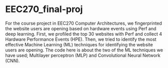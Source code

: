 # EEC270_final-proj

For the course project in EEC270 Computer Architectures, we fingerprinted the website users are opening based on hardware events using Perf and deep learning. First, we profiled the top 30 websites with Perf and collect 4 Hardware Performance Events (HPE). Then, we tried to identify the most effective Machine Learning (ML) techniques for identifying the website users are opening. The code here is about the two of the ML techniques we have used; Multilayer perceptron (MLP) and Convolutional Neural Network (CNN). 
